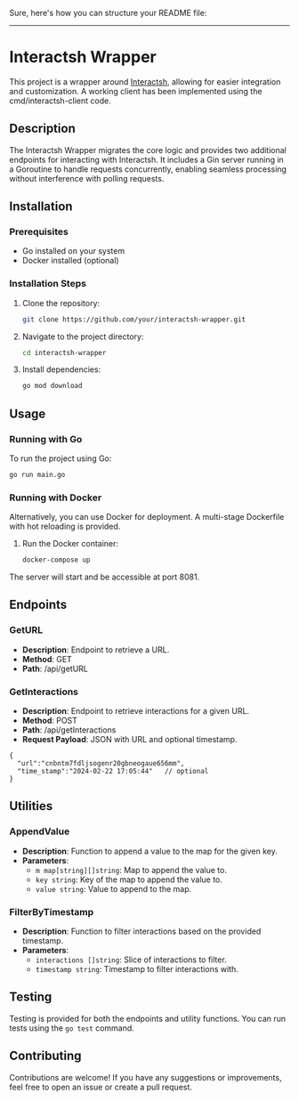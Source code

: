 Sure, here's how you can structure your README file:

---

# Interactsh Wrapper

This project is a wrapper around [Interactsh](https://github.com/projectdiscovery/interactsh), allowing for easier integration and customization. A working client has been implemented using the cmd/interactsh-client code.

## Description

The Interactsh Wrapper migrates the core logic and provides two additional endpoints for interacting with Interactsh. It includes a Gin server running in a Goroutine to handle requests concurrently, enabling seamless processing without interference with polling requests.

## Installation

### Prerequisites

- Go installed on your system
- Docker installed (optional)

### Installation Steps

1. Clone the repository:

   ```bash
   git clone https://github.com/your/interactsh-wrapper.git
   ```

2. Navigate to the project directory:

   ```bash
   cd interactsh-wrapper
   ```

3. Install dependencies:

   ```bash
   go mod download
   ```

## Usage

### Running with Go

To run the project using Go:

```bash
go run main.go
```

### Running with Docker

Alternatively, you can use Docker for deployment. A multi-stage Dockerfile with hot reloading is provided.

1. Run the Docker container:

   ```bash
   docker-compose up
   ```

The server will start and be accessible at port 8081.


## Endpoints

### GetURL

- **Description**: Endpoint to retrieve a URL.
- **Method**: GET
- **Path**: /api/getURL

### GetInteractions

- **Description**: Endpoint to retrieve interactions for a given URL.
- **Method**: POST
- **Path**: /api/getInteractions
- **Request Payload**: JSON with URL and optional timestamp.
```
{
  "url":"cnbntm7fdljsogenr20gbneogaue656mm",
  "time_stamp":"2024-02-22 17:05:44"   // optional
}
```

## Utilities

### AppendValue

- **Description**: Function to append a value to the map for the given key.
- **Parameters**:
  - `m map[string][]string`: Map to append the value to.
  - `key string`: Key of the map to append the value to.
  - `value string`: Value to append to the map.

### FilterByTimestamp

- **Description**: Function to filter interactions based on the provided timestamp.
- **Parameters**:
  - `interactions []string`: Slice of interactions to filter.
  - `timestamp string`: Timestamp to filter interactions with.

## Testing

Testing is provided for both the endpoints and utility functions. You can run tests using the `go test` command.

## Contributing

Contributions are welcome! If you have any suggestions or improvements, feel free to open an issue or create a pull request.
